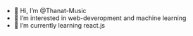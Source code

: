- 👋 Hi, I’m @Thanat-Music
- 👀 I’m interested in web-deveropment and machine learning
- 🌱 I’m currently learning react.js


<!---
Thanat-Music/Thanat-Music is a ✨ special ✨ repository because its `README.md` (this file) appears on your GitHub profile.
You can click the Preview link to take a look at your changes.
--->
